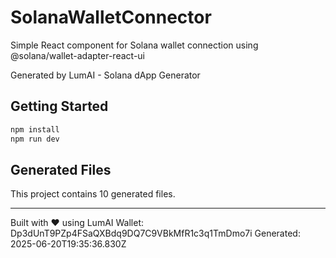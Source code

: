 # SolanaWalletConnector

Simple React component for Solana wallet connection using @solana/wallet-adapter-react-ui

Generated by LumAI - Solana dApp Generator

## Getting Started

```bash
npm install
npm run dev
```

## Generated Files

This project contains 10 generated files.

---

Built with ❤️ using LumAI
Wallet: Dp3dUnT9PZp4FSaQXBdq9DQ7C9VBkMfR1c3q1TmDmo7i
Generated: 2025-06-20T19:35:36.830Z
